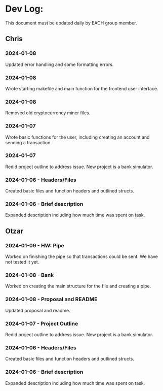 # Dev Log:

This document must be updated daily by EACH group member.

## Chris

### 2024-01-08
Updated error handling and some formatting errors.
### 2024-01-08
Wrote starting makefile and main function for the frontend user interface.
### 2024-01-08
Removed old cryptocurrency miner files.
### 2024-01-07
Wrote basic functions for the user, including creating an account and sending a transaction.
### 2024-01-07
Redid project outline to address issue. New project is a bank simulator.
### 2024-01-06 - Headers/Files
Created basic files and function headers and outlined structs.
### 2024-01-06 - Brief description
Expanded description including how much time was spent on task.

## Otzar
### 2024-01-09 - HW: Pipe
Worked on finishing the pipe so that transactions could be sent. We have not tested it yet.
### 2024-01-08 - Bank
Worked on creating the main structure for the file and creating a pipe.
### 2024-01-08 - Proposal and README
Updated proposal and readme.
### 2024-01-07 - Project Outline
Redid project outline to address issue. New project is a bank simulator.
### 2024-01-06 - Headers/Files
Created basic files and function headers and outlined structs.
### 2024-01-06 - Brief description
Expanded description including how much time was spent on task.
